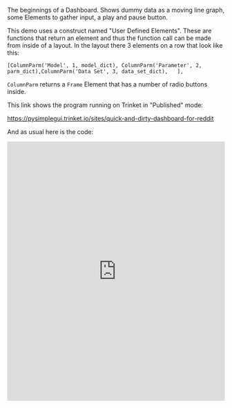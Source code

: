 
The beginnings of a Dashboard.  Shows dummy data as a moving line graph, some Elements to gather input, a play and pause button. 

This demo uses a construct named "User Defined Elements".  These are functions that return an element and thus the function call can be made from inside of a layout.  In the layout there 3 elements on a row that look like this:

`[ColumnParm('Model', 1, model_dict), ColumnParm('Parameter', 2, parm_dict),ColumnParm('Data Set', 3, data_set_dict),   ],
`

`ColumnParm` returns a `Frame` Element that has a number of radio buttons inside.  

This link shows the program running on Trinket in "Published" mode:

https://pysimplegui.trinket.io/sites/quick-and-dirty-dashboard-for-reddit


And as usual here is the code:

<iframe src="https://trinket.io/embed/pygame/3fed5650f4" width="100%" height="600" frameborder="0" marginwidth="0" marginheight="0" allowfullscreen></iframe>